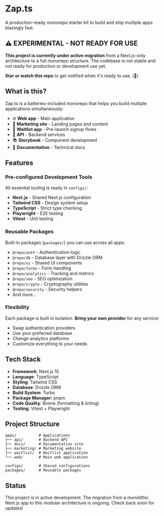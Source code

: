 # Zap.ts

A production-ready monorepo starter kit to build and ship multiple apps blazingly fast.

## ⚠️ EXPERIMENTAL - NOT READY FOR USE

**This project is currently under active migration** from a Next.js-only architecture to a full monorepo structure. The codebase is not stable and not ready for production or development use yet.

**Star or watch this repo** to get notified when it's ready to use. (👀)

## What is this?

Zap.ts is a batteries-included monorepo that helps you build multiple applications simultaneously:

- 🌐 **Web app** - Main application
- 📢 **Marketing site** - Landing pages and content
- 📝 **Waitlist app** - Pre-launch signup flows
- 🔌 **API** - Backend services
- 📚 **Storybook** - Component development
- 📖 **Documentation** - Technical docs

## Features

### Pre-configured Development Tools

All essential tooling is ready in `configs/`:
- **Next.js** - Shared Next.js configuration
- **Tailwind CSS** - Design system setup
- **TypeScript** - Strict type checking
- **Playwright** - E2E testing
- **Vitest** - Unit testing

### Reusable Packages

Built-in packages (`packages/`) you can use across all apps:
- `@repo/auth` - Authentication logic
- `@repo/db` - Database layer with Drizzle ORM
- `@repo/ui` - Shared UI components
- `@repo/forms` - Form handling
- `@repo/analytics` - Tracking and metrics
- `@repo/seo` - SEO optimization
- `@repo/crypto` - Cryptography utilities
- `@repo/security` - Security helpers
- And more...

### Flexibility

Each package is built in isolation. **Bring your own provider** for any service:
- Swap authentication providers
- Use your preferred database
- Change analytics platforms
- Customize everything to your needs

## Tech Stack

- **Framework**: Next.js 15
- **Language**: TypeScript
- **Styling**: Tailwind CSS
- **Database**: Drizzle ORM
- **Build System**: Turbo
- **Package Manager**: pnpm
- **Code Quality**: Biome (formatting & linting)
- **Testing**: Vitest + Playwright

## Project Structure

```
apps/          # Applications
├── api/       # Backend API
├── docs/      # Documentation site
├── marketing/ # Marketing website
├── waitlist/  # Waitlist application
└── web/       # Main web application

configs/       # Shared configurations
packages/      # Reusable packages
```

## Status

This project is in active development. The migration from a monolithic Next.js app to this modular architecture is ongoing. Check back soon for updates!
